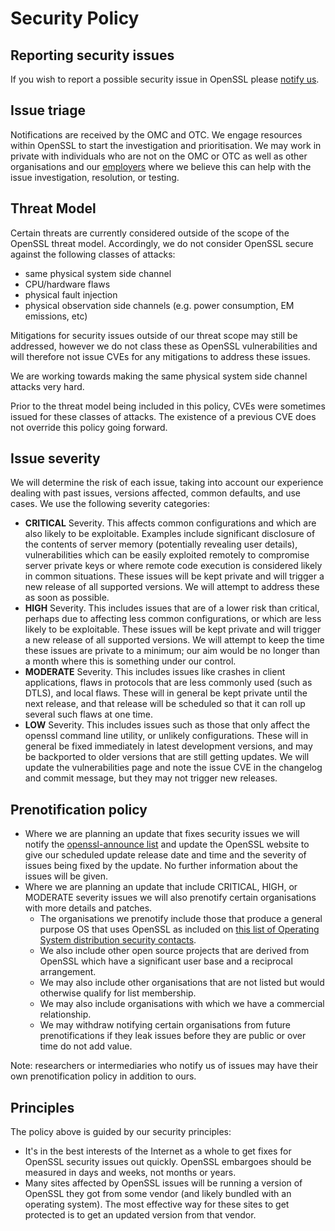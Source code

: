 # Security Policy

## Reporting security issues

If you wish to report a possible security issue in OpenSSL please
[notify us](https://www.openssl.org/community/#securityreports).

## Issue triage

Notifications are received by the OMC and OTC. We engage resources within
OpenSSL to start the investigation and prioritisation. We may work in
private with individuals who are not on the OMC or OTC as well as other
organisations and our [employers](https://www.openssl.org/community/thanks.html)
where we believe this can help with the issue investigation, resolution, or
testing.

## Threat Model

Certain threats are currently considered outside of the scope of the
OpenSSL threat model. Accordingly, we do not consider OpenSSL secure
against the following classes of attacks:

 - same physical system side channel
 - CPU/hardware flaws
 - physical fault injection
 - physical observation side channels (e.g. power consumption,
   EM emissions, etc)

Mitigations for security issues outside of our threat scope may still be
addressed, however we do not class these as OpenSSL vulnerabilities and
will therefore not issue CVEs for any mitigations to address these issues.

We are working towards making the same physical system side channel attacks
very hard.

Prior to the threat model being included in this policy, CVEs were sometimes
issued for these classes of attacks. The existence of a previous CVE does
not override this policy going forward.

## Issue severity

We will determine the risk of each issue, taking into account our experience
dealing with past issues, versions affected, common defaults, and use cases.
We use the following severity categories:

 - <a name="critical">**CRITICAL**</a> Severity. This affects common
   configurations and which are also likely to be exploitable. Examples
   include significant disclosure of the contents of server memory
   (potentially revealing user details), vulnerabilities which can be easily
   exploited remotely to compromise server private keys or where remote code
   execution is considered likely in common situations. These issues will be
   kept private and will trigger a new release of all supported versions. We
   will attempt to address these as soon as possible.
 - <a name="high">**HIGH**</a> Severity. This includes issues that are of a
   lower risk than critical, perhaps due to affecting less common
   configurations, or which are less likely to be exploitable. These issues
   will be kept private and will trigger a new release of all supported
   versions. We will attempt to keep the time these issues are private to a
   minimum; our aim would be no longer than a month where this is something
   under our control.
 - <a name="moderate">**MODERATE**</a> Severity. This includes issues like
   crashes in client applications, flaws in protocols that are less commonly
   used (such as DTLS), and local flaws. These will in general be kept
   private until the next release, and that release will be scheduled so
   that it can roll up several such flaws at one time.
 - <a name="low">**LOW**</a> Severity. This includes issues such as those
   that only affect the openssl command line utility, or unlikely
   configurations. These will in general be fixed immediately in latest
   development versions, and may be backported to older versions that are
   still getting updates. We will update the vulnerabilities page and note
   the issue CVE in the changelog and commit message, but they may not
   trigger new releases.

## Prenotification policy

 - Where we are planning an update that fixes security issues we will notify
   the [openssl-announce list](https://mta.openssl.org/mailman/listinfo/openssl-announce)
   and update the OpenSSL website to give our scheduled update release date
   and time and the severity of issues being fixed by the update. No further
   information about the issues will be given.
 - Where we are planning an update that include CRITICAL, HIGH, or MODERATE severity
   issues we will also prenotify certain organisations with more details
   and patches.
   - The organisations we prenotify include those that produce a general
     purpose OS that uses OpenSSL as included on [this list of Operating
     System distribution security contacts](http://oss-security.openwall.org/wiki/mailing-lists/distros).
   - We also include other open source projects that are derived from OpenSSL
     which have a significant user base and a reciprocal arrangement.
   - We may also include other organisations that are not listed but would
     otherwise qualify for list membership.
   - We may also include organisations with which we have a commercial
     relationship.
   - We may withdraw notifying certain organisations from future
     prenotifications if they leak issues before they are public or over time
     do not add value.

Note: researchers or intermediaries who notify us of issues may have their
own prenotification policy in addition to ours.

## Principles

The policy above is guided by our security principles:

 - It's in the best interests of the Internet as a whole to get fixes for
   OpenSSL security issues out quickly. OpenSSL embargoes should be measured
   in days and weeks, not months or years.
 - Many sites affected by OpenSSL issues will be running a version of OpenSSL
   they got from some vendor (and likely bundled with an operating system).
   The most effective way for these sites to get protected is to get an
   updated version from that vendor.
